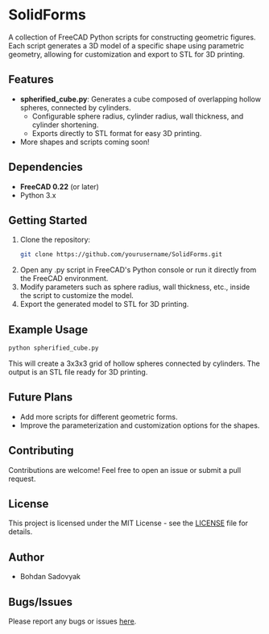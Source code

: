 # SolidForms

A collection of FreeCAD Python scripts for constructing geometric figures. Each script generates a 3D model of a specific shape using parametric geometry, allowing for customization and export to STL for 3D printing.

## Features

- **spherified_cube.py**: Generates a cube composed of overlapping hollow spheres, connected by cylinders.
  - Configurable sphere radius, cylinder radius, wall thickness, and cylinder shortening.
  - Exports directly to STL format for easy 3D printing.
- More shapes and scripts coming soon!

## Dependencies

- **FreeCAD 0.22** (or later)
- Python 3.x

## Getting Started

1. Clone the repository:
    ```bash
    git clone https://github.com/yourusername/SolidForms.git
    ```
2. Open any .py script in FreeCAD's Python console or run it directly from the FreeCAD environment.
3. Modify parameters such as sphere radius, wall thickness, etc., inside the script to customize the model.
4. Export the generated model to STL for 3D printing.

## Example Usage
```bash
python spherified_cube.py
```

This will create a 3x3x3 grid of hollow spheres connected by cylinders. The output is an STL file ready for 3D printing.

## Future Plans
- Add more scripts for different geometric forms.
- Improve the parameterization and customization options for the shapes.

## Contributing
Contributions are welcome! Feel free to open an issue or submit a pull request.

## License
This project is licensed under the MIT License - see the [LICENSE](https://github.com/realsba/SolidForms/blob/main/LICENSE) file for details.

## Author
- Bohdan Sadovyak

## Bugs/Issues
Please report any bugs or issues [here](https://github.com/realsba/SolidForms/issues).